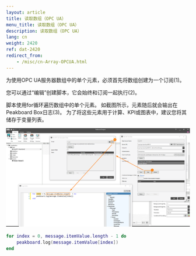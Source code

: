 ```yaml
---
layout: article
title: 读取数组（OPC UA）
menu_title: 读取数组（OPC UA）
description: 读取数组（OPC UA）
lang: cn
weight: 2420
ref: dat-2420
redirect_from: 
	- /misc/cn-Array-OPCUA.html
---
```


为使用OPC UA服务器数组中的单个元素，必须首先将数组创建为一个订阅(1)。

您可以通过“编辑”创建脚本，它会始终和订阅一起执行(2)。

脚本使用for循环遍历数组中的单个元素。
如截图所示，元素随后就会输出在Peakboard Box日志(3)。
为了将这些元素用于计算、KPI或图表中，建议您将其储存于变量列表。

![img01](/assets/images/misc/ArrayOPCUA/img01.png)

```lua
for index = 0, message.itemValue.length - 1 do
	peakboard.log(message.itemValue[index])
end
```

